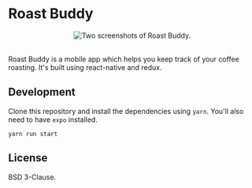 # Roast Buddy

<div align="center">
    <img
    max-width="600px"
    alt="Two screenshots of Roast Buddy."
     src="https://github.com/bmcmahen/roast-buddy-reloaded/blob/master/hero.jpg?raw=true">
  
</div>
<br />

Roast Buddy is a mobile app which helps you keep track of your coffee roasting. It's built using react-native and redux.

## Development

Clone this repository and install the dependencies using `yarn`. You'll also need to have `expo` installed.

```
yarn run start
```

## License

BSD 3-Clause.
